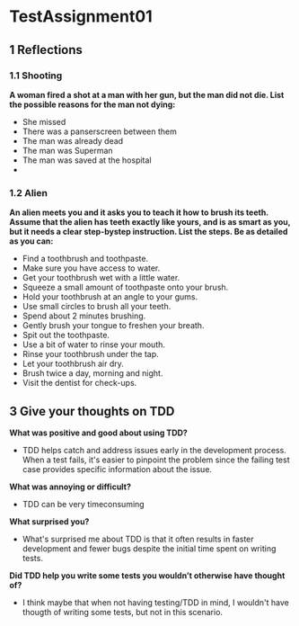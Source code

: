 # TestAssignment01

## 1 Reflections


### 1.1 Shooting

**A woman fired a shot at a man with her gun, but the man did not die. List the possible
reasons for the man not dying:**

- She missed
- There was a panserscreen between them
- The man was already dead
- The man was Superman
- The man was saved at the hospital
- 

### 1.2 Alien

**An alien meets you and it asks you to teach it how to brush its teeth. Assume that the
alien has teeth exactly like yours, and is as smart as you, but it needs a clear step-bystep instruction. List the steps. Be as detailed as you can:**

- Find a toothbrush and toothpaste.
- Make sure you have access to water.
- Get your toothbrush wet with a little water.
- Squeeze a small amount of toothpaste onto your brush.
- Hold your toothbrush at an angle to your gums.
- Use small circles to brush all your teeth.
- Spend about 2 minutes brushing.
- Gently brush your tongue to freshen your breath.
- Spit out the toothpaste.
- Use a bit of water to rinse your mouth.
- Rinse your toothbrush under the tap.
- Let your toothbrush air dry.
- Brush twice a day, morning and night.
- Visit the dentist for check-ups.


## 3 Give your thoughts on TDD

**What was positive and good about using TDD?**
- TDD helps catch and address issues early in the development process. When a test fails, it's easier to pinpoint the problem since the failing test case provides specific information about the issue.

  
**What was annoying or difficult?**
- TDD can be very timeconsuming 

**What surprised you?**
- What's surprised me about TDD is that it often results in faster development and fewer bugs despite the initial time spent on writing tests.

**Did TDD help you write some tests you wouldn’t otherwise have thought of?**
- I think maybe that when not having testing/TDD in mind, I wouldn't have thougth of writing some tests, but not in this scenario.
